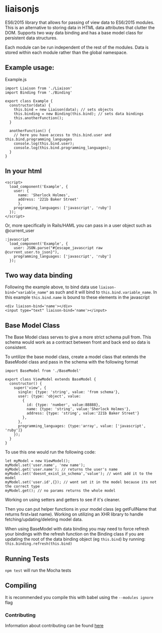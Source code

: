 # liaisonjs
ES6/2015 library that allows for passing of view data to ES6/2015 modules. This is an alternative to storing data in HTML data attributes that clutter the DOM. Supports two way data binding and has a base model class for persistent data structures.

Each module can be run independent of the rest of the modules. Data is stored within each module rather than the global namespace.

## Example usage:
Example.js
```
import Liaison from './Liaison'
import Binding from './Binding'

export class Example {
  constructor(data) {
    this.bind = new Liaison(data); // sets objects
    this.binding = new Binding(this.bind); // sets data bindings
    this.anotherFunction();
  }

  anotherFunction() {
    // here you have access to this.bind.user and this.bind.programming_languages
    console.log(this.bind.user);
    console.log(this.bind.programming_languages);
  }
}
```

## In your html
```
<script>
  load_component('Example', {
    user: {
      name: 'Sherlock Holmes',
      address: '221b Baker Street'
      },
    programming_languages: ['javascript', 'ruby']
  });
</script>
```
Or, more specifically in Rails/HAML you can pass in a user object such as @current_user
```
:javascript
  load_component('Example', {
    user: JSON.parse("#{escape_javascript raw @current_user.to_json}"),
    programming_languages: ['javascript', 'ruby']
  });
```

## Two way data binding
Following the example above, to bind data use `liaison-bind="variable_name"` as such and it will bind to `this.bind.variable_name`. In this example `this.bind.name` is bound to these elements in the javascript
```
<div liaison-bind='name'></div>
<input type="text" liaison-bind='name'></input>
```

## Base Model Class
The Base Model class serves to give a more strict schema pull from. This schema would work as a contract between front and back end so data is consistent.

To untilize the base model class, create a model class that extends the BaseModel class and pass in the schema with the following format
```
import BaseModel from './BaseModel'

export class ViewModel extends BaseModel {
  constructor() {
    super('view', {
      single: {type: 'string', value: 'from schema'},
      user: {type: 'object', value:
        {
          id: {type: 'number', value:88888},
          name: {type: 'string', value:'Sherlock Holmes'},
          address: {type: 'string', value:'221b Baker Street'}
        },
      },
      programming_languages: {type:'array', value: ['javascript', 'ruby']}
    });
  }
}
```

To use this one would run the following code:
```
let myModel = new ViewModel();
myModel.set('user.name', 'new name');
myModel.get('user.name'); // returns the user's name
myModel.set('doesnt_exist_in_schema','value'); // wont add it to the model
myModel.set('user.id',{}); // wont set it in the model because its not the correct type
myModel.get(); // no params returns the whole model
```
Working on using setters and getters to see if it's cleaner.

Then you can put helper functions in your model class (eg getFullName that returns first+last name). Working on utilizing an XHR library to handle fetching/updating/deleting model data.

When using BaseModel with data binding you may need to force refresh your bindings with the refresh function on the Binding class if you are updating the root of the data binding object (eg `this.bind`) by running:
`this.binding.refresh(this.bind)`

## Running Tests
`npm test` will run the Mocha tests

## Compiling
It is recommended you compile this with babel using the `--modules ignore` flag

### Contributing

Information about contributing can be found [here](https://github.com/TheOneTheOnlyDavidBrown/contributing_guidelines/blob/master/CONTRIBUTING.md)
